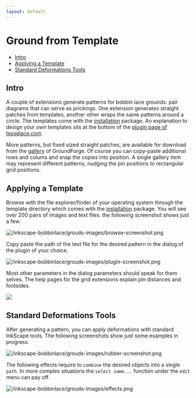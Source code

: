 ```yaml
---
layout: default
---
```

Ground from Template
====================

- [Intro](#intro)
- [Applying a Template](#applying-a-template)
- [Standard Deformations Tools](#standard-deformations-tools)


Intro 
-----

A couple of extensions generate patterns for bobbin lace grounds: pair diagrams that can serve as prickings.
One extension generates straight patches from templates, 
another other wraps the same patterns around a circle.
The templates come with the [installation] package.
An explanation to design your own templates sits at the bottom of the [plugin page of tesselace.com](https://tesselace.com/tools/inkscape-extension/).

More patterns, but fixed sized straight patches, are available for download from the [gallery] of GroundForge.
Of course you can copy-paste additional rows and colums and snap the copies into position.
A single gallery item may represent different patterns, nudging the pin positions to rectangular grid positions.

[gallery]: https://d-bl.github.io/GroundForge/gallery.html
[installation]: /inkscape-bobbinlace/


Applying a Template
-------------------

Browse with the file explorer/finder of your operating system
through the template directory which comes with the [installation] package.
You will see over 200 pairs of images and text files. the following screenshot shows just a few:
 
![/inkscape-bobbinlace/grouds-images/browse-screenshot.png](/inkscape-bobbinlace/grouds-images/browse-screenshot.png)

Copy paste the path of the text file for the desired pattern in the dialog of the plugin of your choice.

![/inkscape-bobbinlace/grouds-images/plugin-screenshot.png](/inkscape-bobbinlace/grouds-images/plugin-screenshot.png)

Most other parameters in the dialog parameters should speak for them selves.
The help pages for the grid extensions explain pin distances and footsides.

![](/inkscape-bobbinlace/regular-images/footside.png)

[reference by Brenda Paternoster]: http://paternoster.orpheusweb.co.uk/lace/threadsize/threadsize.html


Standard Deformations Tools
---------------------------

After generating a pattern, you can apply deformations with standard InkScape tools.
The following screenshots show just some examples in progress.

![/inkscape-bobbinlace/grouds-images/rubber-screenshot.png](/inkscape-bobbinlace/grouds-images/rubber-screenshot.png)

The following effects require to `combine` the desired objects into a single `path`.
In more complex situations the `select same...` function under the `edit` menu can pay off.

![/inkscape-bobbinlace/grouds-images/effects.png](/inkscape-bobbinlace/grouds-images/effects.png)